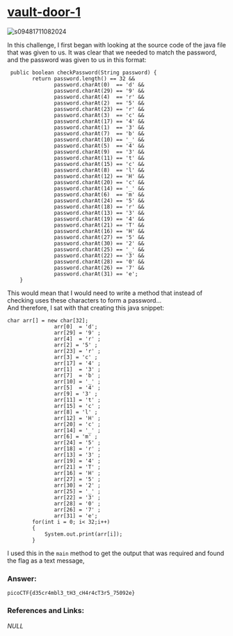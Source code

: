 # <a href="https://play.picoctf.org/practice/challenge/12">vault-door-1</a>

![s09481711082024](https://a.okmd.dev/md/672d910cd1f08.png)

In this challenge, I first began with looking at the source code of the java file that was given to us. It was clear that we needed to match the password, and the password was given to us in this format:
```
 public boolean checkPassword(String password) {
        return password.length() == 32 &&
               password.charAt(0)  == 'd' &&
               password.charAt(29) == '9' &&
               password.charAt(4)  == 'r' &&
               password.charAt(2)  == '5' &&
               password.charAt(23) == 'r' &&
               password.charAt(3)  == 'c' &&
               password.charAt(17) == '4' &&
               password.charAt(1)  == '3' &&
               password.charAt(7)  == 'b' &&
               password.charAt(10) == '_' &&
               password.charAt(5)  == '4' &&
               password.charAt(9)  == '3' &&
               password.charAt(11) == 't' &&
               password.charAt(15) == 'c' &&
               password.charAt(8)  == 'l' &&
               password.charAt(12) == 'H' &&
               password.charAt(20) == 'c' &&
               password.charAt(14) == '_' &&
               password.charAt(6)  == 'm' &&
               password.charAt(24) == '5' &&
               password.charAt(18) == 'r' &&
               password.charAt(13) == '3' &&
               password.charAt(19) == '4' &&
               password.charAt(21) == 'T' &&
               password.charAt(16) == 'H' &&
               password.charAt(27) == '5' &&
               password.charAt(30) == '2' &&
               password.charAt(25) == '_' &&
               password.charAt(22) == '3' &&
               password.charAt(28) == '0' &&
               password.charAt(26) == '7' &&
               password.charAt(31) == 'e';
    }
```

This would mean that I would need to write a method that instead of checking uses these characters to form a password...<br>
And therefore, I sat with that creating this java snippet:
```
char arr[] = new char[32];
               arr[0]  = 'd';
               arr[29] = '9' ;
               arr[4]  = 'r' ;
               arr[2] = '5' ;
               arr[23] = 'r' ;
               arr[3] = 'c' ;
               arr[17] = '4' ;
               arr[1]  = '3' ;
               arr[7]  = 'b' ;
               arr[10] = '_' ;
               arr[5]  = '4' ;
               arr[9] = '3' ;
               arr[11] = 't' ;
               arr[15] = 'c' ;
               arr[8] = 'l' ;
               arr[12] = 'H' ;
               arr[20] = 'c' ;
               arr[14] = '_' ;
               arr[6] = 'm' ;
               arr[24] = '5' ;
               arr[18] = 'r' ;
               arr[13] = '3' ;
               arr[19] = '4' ;
               arr[21] = 'T' ;
               arr[16] = 'H' ;
               arr[27] = '5' ;
               arr[30] = '2' ;
               arr[25] = '_' ;
               arr[22] = '3' ;
               arr[28] = '0' ;
               arr[26] = '7' ;
               arr[31] = 'e';
        for(int i = 0; i< 32;i++)
        {
            System.out.print(arr[i]);
        }
```

I used this in the ``main`` method to get the output that was required and found the flag as a text message,

### Answer:
```
picoCTF{d35cr4mbl3_tH3_cH4r4cT3r5_75092e}
```

### References and Links:
<i>NULL</i>